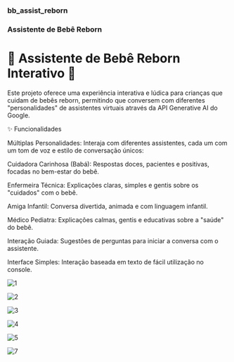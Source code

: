 ### bb_assist_reborn
### Assistente de Bebê Reborn
# 🧸 Assistente de Bebê Reborn Interativo 🧸
Este projeto oferece uma experiência interativa e lúdica para crianças que cuidam de bebês reborn, permitindo que conversem com diferentes "personalidades" de assistentes virtuais através da API Generative AI do Google.

✨ Funcionalidades

Múltiplas Personalidades: Interaja com diferentes assistentes, cada um com um tom de voz e estilo de conversação únicos:

Cuidadora Carinhosa (Babá): Respostas doces, pacientes e positivas, focadas no bem-estar do bebê. 

Enfermeira Técnica: Explicações claras, simples e gentis sobre os "cuidados" com o bebê. 

Amiga Infantil: Conversa divertida, animada e com linguagem infantil. 

Médico Pediatra: Explicações calmas, gentis e educativas sobre a "saúde" do bebê. 

Interação Guiada: Sugestões de perguntas para iniciar a conversa com o assistente. 

Interface Simples: Interação baseada em texto de fácil utilização no console.

![1](https://github.com/user-attachments/assets/6f1d938d-41f0-4f47-b9c1-82c700cb720c)

![2](https://github.com/user-attachments/assets/b564f435-854b-4d3a-8836-78d8ffb6ebd0)

![3](https://github.com/user-attachments/assets/094e7d57-05bb-4a14-8636-0023d8e39404)

![4](https://github.com/user-attachments/assets/59e373d0-475f-46fc-9c9a-53f7dbb67d2a)

![5](https://github.com/user-attachments/assets/cf4ca296-3730-437c-8605-2a7cef8fb7bb)

![7](https://github.com/user-attachments/assets/95eb0c99-47aa-40df-b099-d2249ba31531)

